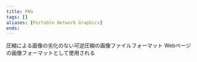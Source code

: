 ```yaml
---
title: PNG
tags: []
aliases: [Portable Network Graphics]
ends: 
---
```


圧縮による画像の劣化のない可逆圧縮の画像ファイルフォーマット
Webページの画像フォーマットとして使用される